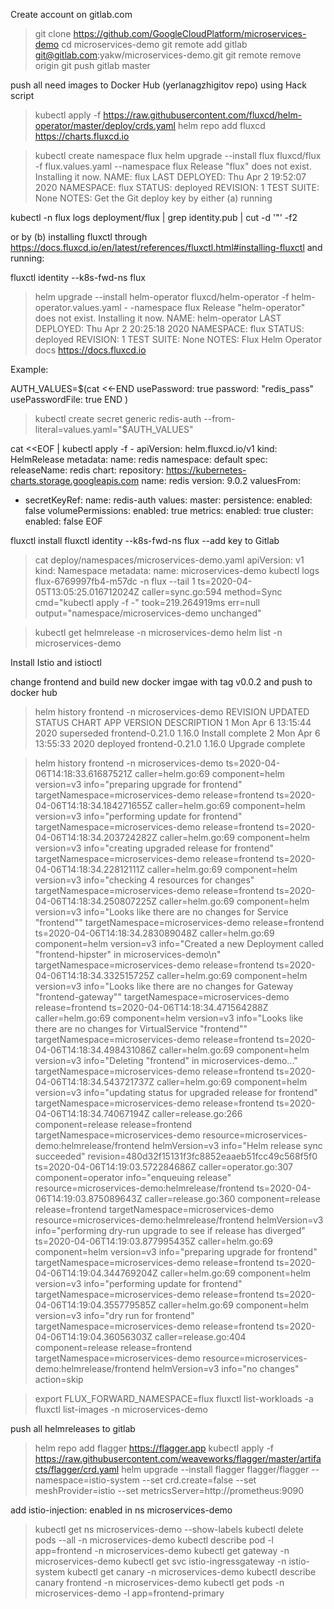 Create account on gitlab.com
> git clone https://github.com/GoogleCloudPlatform/microservices-demo
> cd microservices-demo
> git remote add gitlab git@gitlab.com:yakw/microservices-demo.git
> git remote remove origin
> git push gitlab master

push all need images to Docker Hub (yerlanagzhigitov repo) using Hack script

> kubectl apply -f https://raw.githubusercontent.com/fluxcd/helm-operator/master/deploy/crds.yaml
> helm repo add fluxcd https://charts.fluxcd.io

> kubectl create namespace flux
> helm upgrade --install flux fluxcd/flux -f flux.values.yaml --namespace flux
Release "flux" does not exist. Installing it now.
NAME: flux
LAST DEPLOYED: Thu Apr  2 19:52:07 2020
NAMESPACE: flux
STATUS: deployed
REVISION: 1
TEST SUITE: None
NOTES:
Get the Git deploy key by either (a) running

  kubectl -n flux logs deployment/flux | grep identity.pub | cut -d '"' -f2

or by (b) installing fluxctl through
https://docs.fluxcd.io/en/latest/references/fluxctl.html#installing-fluxctl
and running:

  fluxctl identity --k8s-fwd-ns flux

> helm upgrade --install helm-operator fluxcd/helm-operator -f helm-operator.values.yaml -
-namespace flux
Release "helm-operator" does not exist. Installing it now.
NAME: helm-operator
LAST DEPLOYED: Thu Apr  2 20:25:18 2020
NAMESPACE: flux
STATUS: deployed
REVISION: 1
TEST SUITE: None
NOTES:
Flux Helm Operator docs https://docs.fluxcd.io

Example:

AUTH_VALUES=$(cat <<-END
usePassword: true
password: "redis_pass"
usePasswordFile: true
END
)

> kubectl create secret generic redis-auth --from-literal=values.yaml="$AUTH_VALUES"

cat <<EOF | kubectl apply -f -
apiVersion: helm.fluxcd.io/v1
kind: HelmRelease
metadata:
  name: redis
  namespace: default
spec:
  releaseName: redis
  chart:
    repository: https://kubernetes-charts.storage.googleapis.com
    name: redis
    version: 9.0.2
  valuesFrom:
  - secretKeyRef:
      name: redis-auth
  values:
    master:
      persistence:
        enabled: false
    volumePermissions:
      enabled: true
    metrics:
      enabled: true
    cluster:
      enabled: false
EOF

fluxctl install
fluxctl identity --k8s-fwd-ns flux --add key to Gitlab

> cat deploy/namespaces/microservices-demo.yaml
apiVersion: v1
kind: Namespace
metadata:
  name: microservices-demo
> kubectl logs flux-6769997fb4-m57dc -n flux --tail 1
ts=2020-04-05T13:05:25.016712024Z caller=sync.go:594 method=Sync cmd="kubectl apply -f -" took=219.264919ms err=null output="namespace/microservices-demo unchanged"

> kubectl get helmrelease -n microservices-demo
> helm list -n microservices-demo

Install Istio and istioctl

change frontend and build new docker imgae with tag v0.0.2 and push to docker hub
> helm history frontend -n microservices-demo
REVISION        UPDATED                         STATUS          CHART           APP VERSION     DESCRIPTION
1               Mon Apr  6 13:15:44 2020        superseded      frontend-0.21.0 1.16.0          Install complete
2               Mon Apr  6 13:55:33 2020        deployed        frontend-0.21.0 1.16.0          Upgrade complete

> helm history frontend -n microservices-demo
ts=2020-04-06T14:18:33.61687521Z caller=helm.go:69 component=helm version=v3 info="preparing upgrade for frontend" targetNamespace=microservices-demo release=frontend
ts=2020-04-06T14:18:34.184271655Z caller=helm.go:69 component=helm version=v3 info="performing update for frontend" targetNamespace=microservices-demo release=frontend
ts=2020-04-06T14:18:34.203724282Z caller=helm.go:69 component=helm version=v3 info="creating upgraded release for frontend" targetNamespace=microservices-demo release=frontend
ts=2020-04-06T14:18:34.22812111Z caller=helm.go:69 component=helm version=v3 info="checking 4 resources for changes" targetNamespace=microservices-demo release=frontend
ts=2020-04-06T14:18:34.250807225Z caller=helm.go:69 component=helm version=v3 info="Looks like there are no changes for Service \"frontend\"" targetNamespace=microservices-demo release=frontend
ts=2020-04-06T14:18:34.283089048Z caller=helm.go:69 component=helm version=v3 info="Created a new Deployment called \"frontend-hipster\" in microservices-demo\n" targetNamespace=microservices-demo release=frontend
ts=2020-04-06T14:18:34.332515725Z caller=helm.go:69 component=helm version=v3 info="Looks like there are no changes for Gateway \"frontend-gateway\"" targetNamespace=microservices-demo release=frontend
ts=2020-04-06T14:18:34.471564288Z caller=helm.go:69 component=helm version=v3 info="Looks like there are no changes for VirtualService \"frontend\"" targetNamespace=microservices-demo release=frontend
ts=2020-04-06T14:18:34.498431086Z caller=helm.go:69 component=helm version=v3 info="Deleting \"frontend\" in microservices-demo..." targetNamespace=microservices-demo release=frontend
ts=2020-04-06T14:18:34.543721737Z caller=helm.go:69 component=helm version=v3 info="updating status for upgraded release for frontend" targetNamespace=microservices-demo release=frontend
ts=2020-04-06T14:18:34.74067194Z caller=release.go:266 component=release release=frontend targetNamespace=microservices-demo resource=microservices-demo:helmrelease/frontend helmVersion=v3 info="Helm release sync succeeded" revision=480d32f15131f3fc8852eaaeb51fcc49c568f5f0
ts=2020-04-06T14:19:03.572284686Z caller=operator.go:307 component=operator info="enqueuing release" resource=microservices-demo:helmrelease/frontend
ts=2020-04-06T14:19:03.875089643Z caller=release.go:360 component=release release=frontend targetNamespace=microservices-demo resource=microservices-demo:helmrelease/frontend helmVersion=v3 info="performing dry-run upgrade to see if release has diverged"
ts=2020-04-06T14:19:03.877995435Z caller=helm.go:69 component=helm version=v3 info="preparing upgrade for frontend" targetNamespace=microservices-demo release=frontend
ts=2020-04-06T14:19:04.344769204Z caller=helm.go:69 component=helm version=v3 info="performing update for frontend" targetNamespace=microservices-demo release=frontend
ts=2020-04-06T14:19:04.355779585Z caller=helm.go:69 component=helm version=v3 info="dry run for frontend" targetNamespace=microservices-demo release=frontend
ts=2020-04-06T14:19:04.36056303Z caller=release.go:404 component=release release=frontend targetNamespace=microservices-demo resource=microservices-demo:helmrelease/frontend helmVersion=v3 info="no changes" action=skip

> export FLUX_FORWARD_NAMESPACE=flux
> fluxctl list-workloads -a
> fluxctl list-images -n microservices-demo

push all helmreleases to gitlab

> helm repo add flagger https://flagger.app
> kubectl apply -f https://raw.githubusercontent.com/weaveworks/flagger/master/artifacts/flagger/crd.yaml
> helm upgrade --install flagger flagger/flagger --namespace=istio-system --set crd.create=false --set meshProvider=istio --set metricsServer=http://prometheus:9090

add istio-injection: enabled in ns microservices-demo
> kubectl get ns microservices-demo --show-labels
> kubectl delete pods --all -n microservices-demo
> kubectl describe pod -l app=frontend -n microservices-demo
> kubectl get gateway -n microservices-demo
> kubectl get svc istio-ingressgateway -n istio-system
> kubectl get canary -n microservices-demo
> kubectl describe canary frontend -n microservices-demo
> kubectl get pods -n microservices-demo -l app=frontend-primary
